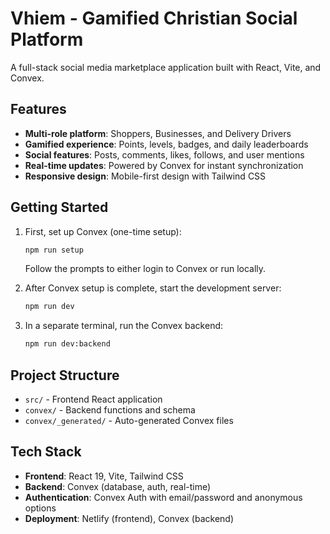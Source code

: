 # Vhiem - Gamified Christian Social Platform

A full-stack social media marketplace application built with React, Vite, and Convex.

## Features

- **Multi-role platform**: Shoppers, Businesses, and Delivery Drivers
- **Gamified experience**: Points, levels, badges, and daily leaderboards
- **Social features**: Posts, comments, likes, follows, and user mentions
- **Real-time updates**: Powered by Convex for instant synchronization
- **Responsive design**: Mobile-first design with Tailwind CSS

## Getting Started

1. First, set up Convex (one-time setup):
   ```bash
   npm run setup
   ```
   Follow the prompts to either login to Convex or run locally.

2. After Convex setup is complete, start the development server:
   ```bash
   npm run dev
   ```

3. In a separate terminal, run the Convex backend:
   ```bash
   npm run dev:backend
   ```

## Project Structure

- `src/` - Frontend React application
- `convex/` - Backend functions and schema
- `convex/_generated/` - Auto-generated Convex files

## Tech Stack

- **Frontend**: React 19, Vite, Tailwind CSS
- **Backend**: Convex (database, auth, real-time)
- **Authentication**: Convex Auth with email/password and anonymous options
- **Deployment**: Netlify (frontend), Convex (backend)